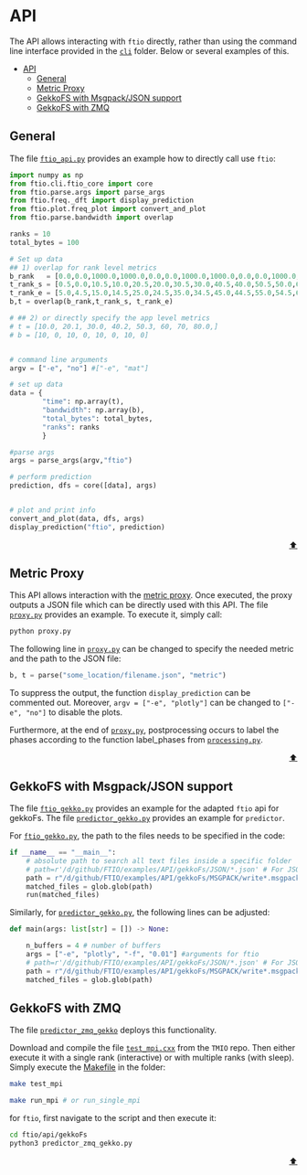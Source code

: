 # API

The API allows interacting with `ftio` directly, rather than using the command line interface provided in the [`cli`](/ftio/cli/) folder.
Below or several examples of this.

- [API](#api)
	- [General](#general)
	- [Metric Proxy](#metric-proxy)
	- [GekkoFS with Msgpack/JSON support](#gekkofs-with-msgpackjson-support)
	- [GekkoFS with ZMQ](#gekkofs-with-zmq)

## General

The file [`ftio_api.py`](/examples/API/test_api.py) provides an example how to directly call use `ftio`:

```python
import numpy as np
from ftio.cli.ftio_core import core
from ftio.parse.args import parse_args
from ftio.freq._dft import display_prediction
from ftio.plot.freq_plot import convert_and_plot
from ftio.parse.bandwidth import overlap

ranks = 10
total_bytes = 100

# Set up data
## 1) overlap for rank level metrics
b_rank   = [0.0,0.0,1000.0,1000.0,0.0,0.0,1000.0,1000.0,0.0,0.0,1000.0,1000.0,0.0,0.0]
t_rank_s = [0.5,0.0,10.5,10.0,20.5,20.0,30.5,30.0,40.5,40.0,50.5,50.0,60.5,60]
t_rank_e = [5.0,4.5,15.0,14.5,25.0,24.5,35.0,34.5,45.0,44.5,55.0,54.5,65.0,64.5]
b,t = overlap(b_rank,t_rank_s, t_rank_e)

# ## 2) or directly specify the app level metrics
# t = [10.0, 20.1, 30.0, 40.2, 50.3, 60, 70, 80.0,]
# b = [10, 0, 10, 0, 10, 0, 10, 0]


# command line arguments
argv = ["-e", "no"] #["-e", "mat"]

# set up data
data = {
        "time": np.array(t),
        "bandwidth": np.array(b),
        "total_bytes": total_bytes,
        "ranks": ranks 
        }

#parse args
args = parse_args(argv,"ftio")

# perform prediction
prediction, dfs = core([data], args)


# plot and print info
convert_and_plot(data, dfs, args)
display_prediction("ftio", prediction)
```



<p align="right"><a href="#api">⬆</a></p>

## Metric Proxy

This API allows interaction with the [metric proxy](https://github.com/besnardjb/proxy_v2). Once executed, the proxy outputs a JSON file which can be directly used with this API.
The file [`proxy.py`](/ftio/api/metric_proxy/proxy.py) provides an example. To execute it, simply call:

```sh
python proxy.py
```

The following line in [`proxy.py`](/ftio/api/metric_proxy/proxy.py) can be changed to specify the needed metric and the path to the JSON file:

```py
b, t = parse("some_location/filename.json", "metric")
```

To suppress the output, the function `display_prediction` can be commented out. Moreover, `argv = ["-e", "plotly"]` can be changed to `["-e", "no"]` to disable the plots.

Furthermore, at the end of [`proxy.py`](/ftio/api/metric_proxy/proxy.py), postprocessing occurs to label the phases according to the function label_phases from [`processing.py`](/ftio/post/processing.py).

<p align="right"><a href="#api">⬆</a></p>

## GekkoFS with Msgpack/JSON support

The file [`ftio_gekko.py`](/ftio/api/gekkoFs/ftio_gekko.py) provides an example for the adapted `ftio` api for gekkoFs.
The file [`predictor_gekko.py`](/ftio/api/gekkoFs/predictor_gekko.py) provides an example for `predictor`.

For [`ftio_gekko.py`](/ftio/api/gekkoFs/ftio_gekko.py), the path to the files needs to be specified in the code:

```python
if __name__ == "__main__":
    # absolute path to search all text files inside a specific folder
    # path=r'/d/github/FTIO/examples/API/gekkoFs/JSON/*.json' # For JSON
    path = r"/d/github/FTIO/examples/API/gekkoFs/MSGPACK/write*.msgpack"  # For MSGPCK
    matched_files = glob.glob(path)
    run(matched_files)
```

Similarly, for [`predictor_gekko.py`](/ftio/api/gekkoFs/predictor_gekko.py), the following lines can be adjusted:

```python
def main(args: list[str] = []) -> None:

    n_buffers = 4 # number of buffers 
    args = ["-e", "plotly", "-f", "0.01"] #arguments for ftio
    # path=r'/d/github/FTIO/examples/API/gekkoFs/JSON/*.json' # For JSON
    path = r"/d/github/FTIO/examples/API/gekkoFs/MSGPACK/write*.msgpack"  # For MSGPCK
    matched_files = glob.glob(path)
```

## GekkoFS with ZMQ

The file [`predictor_zmq_gekko`](https://github.com/tuda-parallel/FTIO/blob/main/ftio/api/gekkoFs/predictor_zmq_gekko.py) deploys this functionality. 

Download and compile the file [`test_mpi.cxx`](https://github.com/tuda-parallel/TMIO/blob/main/test/zmq/test_mpi.cxx) from the `TMIO` repo. Then either execute it with a single rank (interactive) or with multiple ranks (with sleep). Simply execute the [Makefile](https://github.com/tuda-parallel/TMIO/blob/main/test/zmq) in the folder:

```sh
make test_mpi

make run_mpi # or run_single_mpi
```

for `ftio`, first navigate to the script and then execute it:

```sh
cd ftio/api/gekkoFs
python3 predictor_zmq_gekko.py 
```

<p align="right"><a href="#api">⬆</a></p>
